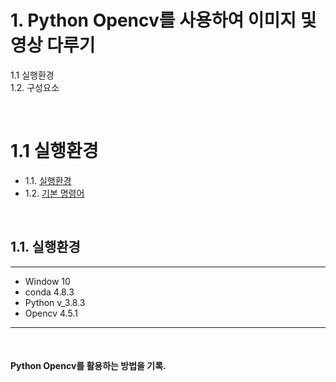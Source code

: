 # 1. **Python Opencv를 사용하여 이미지 및 영상 다루기**

1.1  실행환경   
1.2. 구성요소

&nbsp;
# 1.1 실행환경
- 1.1. [실행환경](#11-실행환경)  
- 1.2. [기본 명령어](#12-기본명령어)  

&nbsp;
##  1.1. 실행환경
---
- Window 10
- conda 4.8.3
- Python v_3.8.3      
- Opencv 4.5.1
---

&nbsp;
#### Python Opencv를 활용하는 방법을 기록.